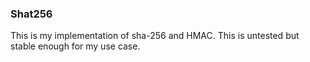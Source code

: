 ### Shat256
This is my implementation of sha-256 and HMAC. This is untested but stable enough for my use case. 

